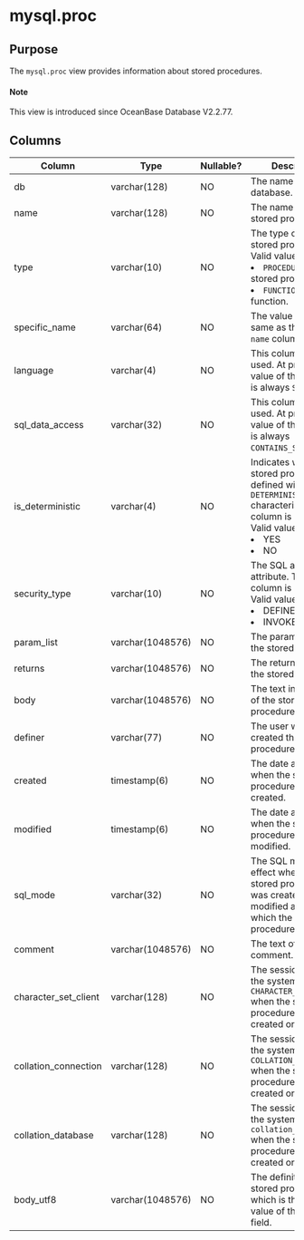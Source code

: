 # mysql.proc

## Purpose

The `mysql.proc` view provides information about stored procedures.

<main id="notice" type='explain'>
  <h4>Note</h4>
  <p>This view is introduced since OceanBase Database V2.2.77. </p>
</main>

## Columns

| **Column** | **Type** | **Nullable?** | **Description** |
|----------------------|------------------|----------------|---------------------------------------------------------------------------------------------------------------------------------------------------------------------------|
| db | varchar(128) | NO | The name of the database. |
| name | varchar(128) | NO | The name of the stored procedure. |
| type | varchar(10) | NO | The type of the stored procedure. Valid values: <li> `PROCEDURE`: a stored procedure.   <li> `FUNCTION`: a stored function. |
| specific_name | varchar(64) | NO | The value is the same as that of the `name` column. |
| language | varchar(4) | NO | This column is not used. At present, the value of this column is always `SQL`. |
| sql_data_access | varchar(32) | NO | This column is not used. At present, the value of this column is always `CONTAINS_SQL`. |
| is_deterministic | varchar(4) | NO | Indicates whether the stored procedure is defined with the `DETERMINISTIC` characteristic. This column is not used. Valid values:<li> YES  <li> NO |
| security_type | varchar(10) | NO | The SQL access attribute. This column is not used. Valid values: <li> DEFINER   <li> INVOKER |
| param_list | varchar(1048576) | NO | The parameter list of the stored procedure. |
| returns | varchar(1048576) | NO | The return value of the stored procedure. |
| body | varchar(1048576) | NO | The text information of the stored procedure definition. |
| definer | varchar(77) | NO | The user who created the stored procedure. |
| created | timestamp(6) | NO | The date and time when the stored procedure was created. |
| modified | timestamp(6) | NO | The date and time when the stored procedure was last modified. |
| sql_mode | varchar(32) | NO | The SQL mode in effect when the stored procedure was created or modified and under which the stored procedure executes. |
| comment | varchar(1048576) | NO | The text of the comment. |
| character_set_client | varchar(128) | NO | The session value of the system variable `CHARACTER_SET_CLIENT` when the stored procedure was created or modified. |
| collation_connection | varchar(128) | NO | The session value of the system variable `COLLATION_CONNECTION` when the stored procedure was created or modified. |
| collation_database | varchar(128) | NO | The session value of the system variable `collation_database` when the stored procedure was created or modified. |
| body_utf8 | varchar(1048576) | NO | The definition of the stored procedure, which is the same as value of the body field. |
